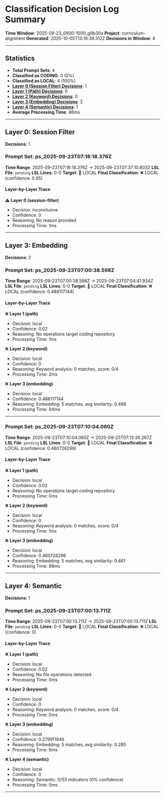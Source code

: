 # Classification Decision Log Summary

**Time Window**: 2025-09-23_0900-1000_g9b30a
**Project**: curriculum-alignment
**Generated**: 2025-10-05T13:19:39.312Z
**Decisions in Window**: 4

---

## Statistics

- **Total Prompt Sets**: 4
- **Classified as CODING**: 0 (0%)
- **Classified as LOCAL**: 4 (100%)
- **[Layer 0 (Session Filter) Decisions](#layer-0-session-filter)**: 1
- **[Layer 1 (Path) Decisions](#layer-1-path)**: 0
- **[Layer 2 (Keyword) Decisions](#layer-2-keyword)**: 0
- **[Layer 3 (Embedding) Decisions](#layer-3-embedding)**: 2
- **[Layer 4 (Semantic) Decisions](#layer-4-semantic)**: 1
- **Average Processing Time**: 46ms

---

## Layer 0: Session Filter

**Decisions**: 1

### Prompt Set: ps_2025-09-23T07:18:18.376Z

**Time Range**: 2025-09-23T07:18:18.376Z → 2025-09-23T07:37:10.803Z
**LSL File**: `pending`
**LSL Lines**: 0-0
**Target**: 📍 LOCAL
**Final Classification**: ❌ LOCAL (confidence: 0.95)

#### Layer-by-Layer Trace

⚠️ **Layer 0 (session-filter)**
- Decision: inconclusive
- Confidence: 0
- Reasoning: No reason provided
- Processing Time: 1ms

---

## Layer 3: Embedding

**Decisions**: 2

### Prompt Set: ps_2025-09-23T07:00:38.598Z

**Time Range**: 2025-09-23T07:00:38.598Z → 2025-09-23T07:04:41.934Z
**LSL File**: `pending`
**LSL Lines**: 0-0
**Target**: 📍 LOCAL
**Final Classification**: ❌ LOCAL (confidence: 0.488117144)

#### Layer-by-Layer Trace

❌ **Layer 1 (path)**
- Decision: local
- Confidence: 0.02
- Reasoning: No operations target coding repository
- Processing Time: 1ms

❌ **Layer 2 (keyword)**
- Decision: local
- Confidence: 0
- Reasoning: Keyword analysis: 0 matches, score: 0/4
- Processing Time: 2ms

❌ **Layer 3 (embedding)**
- Decision: local
- Confidence: 0.488117144
- Reasoning: Embedding: 5 matches, avg similarity: 0.488
- Processing Time: 84ms

---

### Prompt Set: ps_2025-09-23T07:10:04.060Z

**Time Range**: 2025-09-23T07:10:04.060Z → 2025-09-23T07:13:26.267Z
**LSL File**: `pending`
**LSL Lines**: 0-0
**Target**: 📍 LOCAL
**Final Classification**: ❌ LOCAL (confidence: 0.460726296)

#### Layer-by-Layer Trace

❌ **Layer 1 (path)**
- Decision: local
- Confidence: 0.02
- Reasoning: No operations target coding repository
- Processing Time: 0ms

❌ **Layer 2 (keyword)**
- Decision: local
- Confidence: 0
- Reasoning: Keyword analysis: 0 matches, score: 0/4
- Processing Time: 1ms

❌ **Layer 3 (embedding)**
- Decision: local
- Confidence: 0.460726296
- Reasoning: Embedding: 5 matches, avg similarity: 0.461
- Processing Time: 88ms

---

## Layer 4: Semantic

**Decisions**: 1

### Prompt Set: ps_2025-09-23T07:00:13.711Z

**Time Range**: 2025-09-23T07:00:13.711Z → 2025-09-23T07:00:13.711Z
**LSL File**: `pending`
**LSL Lines**: 0-0
**Target**: 📍 LOCAL
**Final Classification**: ❌ LOCAL (confidence: 0)

#### Layer-by-Layer Trace

❌ **Layer 1 (path)**
- Decision: local
- Confidence: 0.02
- Reasoning: No file operations detected
- Processing Time: 0ms

❌ **Layer 2 (keyword)**
- Decision: local
- Confidence: 0
- Reasoning: Keyword analysis: 0 matches, score: 0/4
- Processing Time: 0ms

❌ **Layer 3 (embedding)**
- Decision: local
- Confidence: 0.279911946
- Reasoning: Embedding: 5 matches, avg similarity: 0.280
- Processing Time: 6ms

❌ **Layer 4 (semantic)**
- Decision: local
- Confidence: 0
- Reasoning: Semantic: 0/53 indicators (0% confidence)
- Processing Time: 0ms

---

